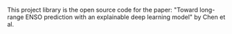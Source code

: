 This project library is the open source code for the paper: "Toward long-range ENSO prediction with an explainable deep learning model" by Chen et al.
